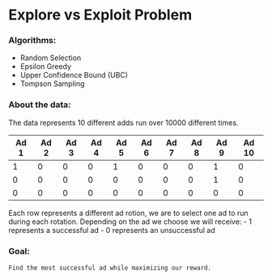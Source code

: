 # Explore vs Exploit Problem

### Algorithms:
- Random Selection
- Epsilon Greedy
- Upper Confidence Bound (UBC)
- Tompson Sampling

### About the data:
The data represents 10 different adds run over 10000 different times. 

|Ad 1|Ad 2|Ad 3|Ad 4|Ad 5|Ad 6|Ad 7|Ad 8|Ad 9|Ad 10|
| ---- | ---- | ---- | ---- | ---- | ---- | ---- | ---- | ---- | ---- |
|1|0|0|0|1|0|0|0|1|0|
|0|0|0|0|0|0|0|0|1|0|
|0|0|0|0|0|0|0|0|0|0|

Each row represents a different ad rotion, we are to select one ad to run during each rotation. Depending on the ad we choose we will receive:
    - 1 represents a successful ad
    - 0 represents an unsuccessful ad	

### Goal:
	Find the most successful ad while maximizing our reward.
